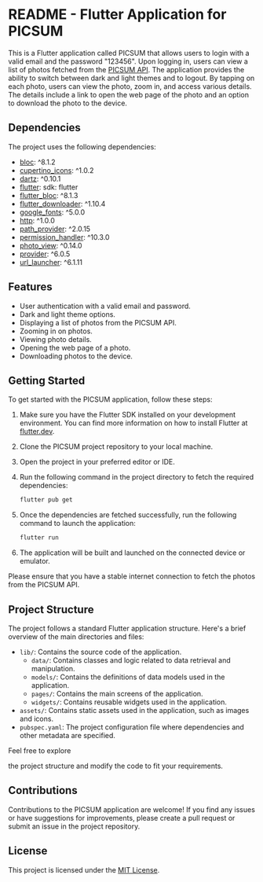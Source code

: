 # README - Flutter Application for PICSUM

This is a Flutter application called PICSUM that allows users to login with a valid email and the password "123456". Upon logging in, users can view a list of photos fetched from the [PICSUM API](https://picsum.photos/). The application provides the ability to switch between dark and light themes and to logout. By tapping on each photo, users can view the photo, zoom in, and access various details. The details include a link to open the web page of the photo and an option to download the photo to the device.

## Dependencies

The project uses the following dependencies:

- [bloc](https://pub.dev/packages/bloc): ^8.1.2
- [cupertino_icons](https://pub.dev/packages/cupertino_icons): ^1.0.2
- [dartz](https://pub.dev/packages/dartz): ^0.10.1
- [flutter](https://flutter.dev/): sdk: flutter
- [flutter_bloc](https://pub.dev/packages/flutter_bloc): ^8.1.3
- [flutter_downloader](https://pub.dev/packages/flutter_downloader): ^1.10.4
- [google_fonts](https://pub.dev/packages/google_fonts): ^5.0.0
- [http](https://pub.dev/packages/http): ^1.0.0
- [path_provider](https://pub.dev/packages/path_provider): ^2.0.15
- [permission_handler](https://pub.dev/packages/permission_handler): ^10.3.0
- [photo_view](https://pub.dev/packages/photo_view): ^0.14.0
- [provider](https://pub.dev/packages/provider): ^6.0.5
- [url_launcher](https://pub.dev/packages/url_launcher): ^6.1.11

## Features

- User authentication with a valid email and password.
- Dark and light theme options.
- Displaying a list of photos from the PICSUM API.
- Zooming in on photos.
- Viewing photo details.
- Opening the web page of a photo.
- Downloading photos to the device.

## Getting Started

To get started with the PICSUM application, follow these steps:

1. Make sure you have the Flutter SDK installed on your development environment. You can find more information on how to install Flutter at [flutter.dev](https://flutter.dev/docs/get-started/install).
2. Clone the PICSUM project repository to your local machine.
3. Open the project in your preferred editor or IDE.
4. Run the following command in the project directory to fetch the required dependencies:

   ```bash
   flutter pub get
   ```

5. Once the dependencies are fetched successfully, run the following command to launch the application:

   ```bash
   flutter run
   ```

6. The application will be built and launched on the connected device or emulator.

Please ensure that you have a stable internet connection to fetch the photos from the PICSUM API.

## Project Structure

The project follows a standard Flutter application structure. Here's a brief overview of the main directories and files:

- `lib/`: Contains the source code of the application.
  - `data/`: Contains classes and logic related to data retrieval and manipulation.
  - `models/`: Contains the definitions of data models used in the application.
  - `pages/`: Contains the main screens of the application.
  - `widgets/`: Contains reusable widgets used in the application.
- `assets/`: Contains static assets used in the application, such as images and icons.
- `pubspec.yaml`: The project configuration file where dependencies and other metadata are specified.

Feel free to explore

 the project structure and modify the code to fit your requirements.

## Contributions

Contributions to the PICSUM application are welcome! If you find any issues or have suggestions for improvements, please create a pull request or submit an issue in the project repository.

## License

This project is licensed under the [MIT License](LICENSE).
